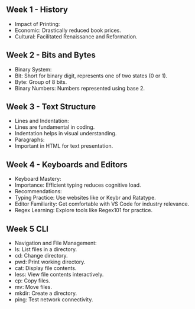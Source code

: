 ## Week 1 - History

- Impact of Printing:
- Economic: Drastically reduced book prices.
- Cultural: Facilitated Renaissance and Reformation.

## Week 2 - Bits and Bytes

- Binary System:
- Bit: Short for binary digit, represents one of two states (0 or 1).
- Byte: Group of 8 bits.
- Binary Numbers: Numbers represented using base 2.

## Week 3 - Text Structure

- Lines and Indentation:
- Lines are fundamental in coding.
- Indentation helps in visual understanding.
- Paragraphs:
- Important in HTML for text presentation.

## Week 4 - Keyboards and Editors

- Keyboard Mastery:
- Importance: Efficient typing reduces cognitive load.
- Recommendations:
- Typing Practice: Use websites like or Keybr and Ratatype.
- Editor Familiarity: Get comfortable with VS Code for industry relevance.
- Regex Learning: Explore tools like Regex101 for practice.

## Week 5 CLI

- Navigation and File Management:
- ls: List files in a directory.
- cd: Change directory.
- pwd: Print working directory.
- cat: Display file contents.
- less: View file contents interactively.
- cp: Copy files.
- mv: Move files.
- mkdir: Create a directory.
- ping: Test network connectivity.

